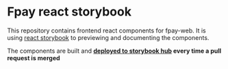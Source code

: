 # Fpay react storybook
This repository contains frontend react components for fpay-web.  It is using [react storybook](https://getstorybook.io/) to previewing and documenting the components.

The components are built and **[deployed to storybook hub](https://6472f5e9-f9ba-4073-b035-38b2a1cea64d.sbook.io) every time a pull request is merged**
